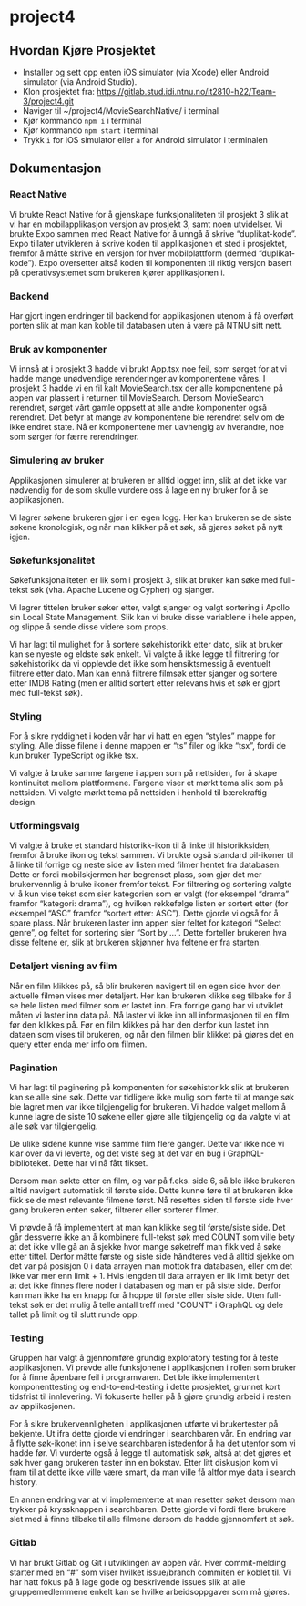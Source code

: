 # project4



## Hvordan Kjøre Prosjektet
- Installer og sett opp enten iOS simulator (via Xcode) eller Android simulator (via Android Studio). 
- Klon prosjektet fra: https://gitlab.stud.idi.ntnu.no/it2810-h22/Team-3/project4.git 
- Naviger til ~/project4/MovieSearchNative/ i terminal
- Kjør kommando `npm i` i terminal
- Kjør kommando `npm start` i terminal
- Trykk `i` for iOS simulator eller `a` for Android simulator i terminalen

## Dokumentasjon

### React Native
Vi brukte React Native for å gjenskape funksjonaliteten til prosjekt 3 slik at vi har en mobilapplikasjon versjon av prosjekt 3, samt noen utvidelser. Vi brukte Expo sammen med React Native for å unngå å skrive “duplikat-kode”. Expo tillater utvikleren å skrive koden til applikasjonen et sted i prosjektet, fremfor å måtte skrive en versjon for hver mobilplattform (dermed “duplikat-kode”). Expo oversetter altså koden til komponenten til riktig versjon basert på operativsystemet som brukeren kjører applikasjonen i.

### Backend
Har gjort ingen endringer til backend for applikasjonen utenom å få overført porten slik at man kan koble til databasen uten å være på NTNU sitt nett.

### Bruk av komponenter
Vi innså at i prosjekt 3 hadde vi brukt App.tsx noe feil, som sørget for at vi hadde mange unødvendige rerenderinger av komponentene våres. I prosjekt 3 hadde vi en fil kalt MovieSearch.tsx der alle komponentene på appen var plassert i returnen til MovieSearch. Dersom MovieSearch rerendret, sørget vårt gamle oppsett at alle andre komponenter også rerendret. Det betyr at mange av komponentene ble rerendret selv om de ikke endret state. Nå er komponentene mer uavhengig av hverandre, noe som sørger for færre rerendringer.

### Simulering av bruker
Applikasjonen simulerer at brukeren er alltid logget inn, slik at det ikke var nødvendig for de som skulle vurdere oss å lage en ny bruker for å se applikasjonen. 

Vi lagrer søkene brukeren gjør i en egen logg. Her kan brukeren se de siste søkene kronologisk, og når man klikker på et søk, så gjøres søket på nytt igjen. 

### Søkefunksjonalitet
Søkefunksjonaliteten er lik som i prosjekt 3, slik at bruker kan søke med full-tekst søk (vha. Apache Lucene og Cypher) og sjanger.

Vi lagrer tittelen bruker søker etter, valgt sjanger og valgt sortering i Apollo sin Local State Management. Slik kan vi bruke disse variablene i hele appen, og slippe å sende disse videre som props.

Vi har lagt til mulighet for å sortere søkehistorikk etter dato, slik at bruker kan se nyeste og eldste søk enkelt. Vi valgte å ikke legge til filtrering for søkehistorikk da vi opplevde det ikke som hensiktsmessig å eventuelt filtrere etter dato. Man kan ennå filtrere filmsøk etter sjanger og sortere etter IMDB Rating (men er alltid sortert etter relevans hvis et søk er gjort med full-tekst søk). 

### Styling
For å sikre ryddighet i koden vår har vi hatt en egen “styles” mappe for styling. Alle disse filene i denne mappen er “ts” filer og ikke “tsx”, fordi de kun bruker TypeScript og ikke tsx.

Vi valgte å bruke samme fargene i appen som på nettsiden, for å skape kontinuitet mellom plattformene. Fargene viser et mørkt tema slik som på nettsiden. Vi valgte mørkt tema på nettsiden i henhold til bærekraftig design. 

### Utformingsvalg
Vi valgte å bruke et standard historikk-ikon til å linke til historikksiden, fremfor å bruke ikon og tekst sammen. Vi brukte også standard pil-ikoner til å linke til forrige og neste side av listen med filmer hentet fra databasen. Dette er fordi mobilskjermen har begrenset plass, som gjør det mer brukervennlig å bruke ikoner fremfor tekst. For filtrering og sortering valgte vi å kun vise tekst som sier kategorien som er valgt (for eksempel “drama” framfor “kategori: drama”), og hvilken rekkefølge listen er sortert etter (for eksempel “ASC” framfor “sortert etter: ASC”). Dette gjorde vi også for å spare plass. Når brukeren laster inn appen sier feltet for kategori “Select genre”, og feltet for sortering sier “Sort by …”. Dette forteller brukeren hva disse feltene er, slik at brukeren skjønner hva feltene er fra starten.

### Detaljert visning av film 
Når en film klikkes på, så blir brukeren navigert til en egen side hvor den aktuelle filmen vises mer detaljert. Her kan brukeren klikke seg tilbake for å se hele listen med filmer som er lastet inn. Fra forrige gang har vi utviklet måten vi laster inn data på. Nå laster vi ikke inn all informasjonen til en film før den klikkes på. Før en film klikkes på har den derfor kun lastet inn dataen som vises til brukeren, og når den filmen blir klikket på gjøres det en query etter enda mer info om filmen. 

### Pagination
Vi har lagt til paginering på komponenten for søkehistorikk slik at brukeren kan se alle sine søk. Dette var tidligere ikke mulig som førte til at mange søk ble lagret men var ikke tilgjengelig for brukeren. Vi hadde valget mellom å kunne lagre de siste 10 søkene eller gjøre alle tilgjengelig og da valgte vi at alle søk var tilgjengelig. 

De ulike sidene kunne vise samme film flere ganger. Dette var ikke noe vi klar over da vi leverte, og det viste seg at det var en bug i GraphQL-biblioteket. Dette har vi nå fått fikset.

Dersom man søkte etter en film, og var på f.eks. side 6, så ble ikke brukeren alltid navigert automatisk til første side. Dette kunne føre til at brukeren ikke fikk se de mest relevante filmene først. Nå resettes siden til første side hver gang brukeren enten søker, filtrerer eller sorterer filmer.

Vi prøvde å få implementert at man kan klikke seg til første/siste side. Det går dessverre ikke an å kombinere full-tekst søk med COUNT som ville bety at det ikke ville gå an å sjekke hvor mange søketreff man fikk ved å søke etter tittel. Derfor måtte første og siste side håndteres ved å alltid sjekke om det var på posisjon 0 i data arrayen man mottok fra databasen, eller om det ikke var mer enn limit + 1. Hvis lengden til data arrayen er lik limit betyr det at det ikke finnes flere noder i databasen og man er på siste side. Derfor kan man ikke ha en knapp for å hoppe til første eller siste side. Uten full-tekst søk er det mulig å telle antall treff med "COUNT" i GraphQL og dele tallet på limit og til slutt runde opp. 

### Testing
Gruppen har valgt å gjennomføre grundig exploratory testing for å teste applikasjonen. Vi prøvde alle funksjonene i applikasjonen i rollen som bruker for å finne åpenbare feil i programvaren. Det ble ikke implementert komponenttesting og end-to-end-testing i dette prosjektet, grunnet kort tidsfrist til innlevering. Vi fokuserte heller på å gjøre grundig arbeid i resten av applikasjonen.

For å sikre brukervennligheten i applikasjonen utførte vi brukertester på bekjente. Ut ifra dette gjorde vi endringer i searchbaren vår. En endring var å flytte søk-ikonet inn i selve searchbaren istedenfor å ha det utenfor som vi hadde før. Vi vurderte også å legge til automatisk søk, altså at det gjøres et søk hver gang brukeren taster inn en bokstav. Etter litt diskusjon kom vi fram til at dette ikke ville være smart, da man ville få altfor mye data i search history.

En annen endring var at vi implementerte at man resetter søket dersom man trykker på kryssknappen i searchbaren. Dette gjorde vi fordi flere brukere slet med å finne tilbake til alle filmene dersom de hadde gjennomført et søk.

### Gitlab
Vi har brukt Gitlab og Git i utviklingen av appen vår. Hver commit-melding starter med en “#” som viser hvilket issue/branch commiten er koblet til. Vi har hatt fokus på å lage gode og beskrivende issues slik at alle gruppemedlemmene enkelt kan se hvilke arbeidsoppgaver som må gjøres.

